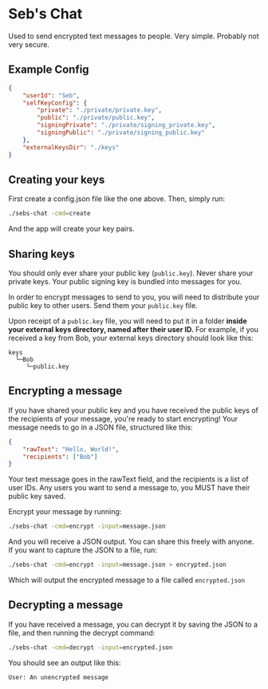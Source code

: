 # Seb's Chat

Used to send encrypted text messages to people. Very simple. Probably not very secure.

## Example Config

```json
{
    "userId": "Seb",
    "selfKeyConfig": {
        "private": "./private/private.key",
        "public": "./private/public.key",
        "signingPrivate": "./private/signing_private.key",
        "signingPublic": "./private/signing_public.key"
    },
    "externalKeysDir": "./keys"
}
```

## Creating your keys

First create a config.json file like the one above. Then, simply run:

```bash
./sebs-chat -cmd=create
```

And the app will create your key pairs.

## Sharing keys

You should only ever share your public key (`public.key`). Never share your private keys. Your public signing key is bundled into messages for you.

In order to encrypt messages to send to you, you will need to distribute your public key to other users. Send them your `public.key` file.

Upon receipt of a `public.key` file, you will need to put it in a folder **inside your external keys directory, named after their user ID.** For example, if you received a key from Bob, your external keys directory should look like this:

```
keys
  └─Bob
     └─public.key
```

## Encrypting a message

If you have shared your public key and you have received the public keys of the recipients of your message, you're ready to start encrypting! Your message needs to go in a JSON file, structured like this:

```json
{
    "rawText": "Hello, World!",
    "recipients": ["Bob"]
}
```

Your text message goes in the rawText field, and the recipients is a list of user IDs. Any users you want to send a message to, you MUST have their public key saved.

Encrypt your message by running:

```bash
./sebs-chat -cmd=encrypt -input=message.json
```

And you will receive a JSON output. You can share this freely with anyone. If you want to capture the JSON to a file, run:

```bash
./sebs-chat -cmd=encrypt -input=message.json > encrypted.json
```

Which will output the encrypted message to a file called `encrypted.json`

## Decrypting a message

If you have received a message, you can decrypt it by saving the JSON to a file, and then running the decrypt command:

```bash
./sebs-chat -cmd=decrypt -input=encrypted.json
```

You should see an output like this:

```
User: An unencrypted message
```